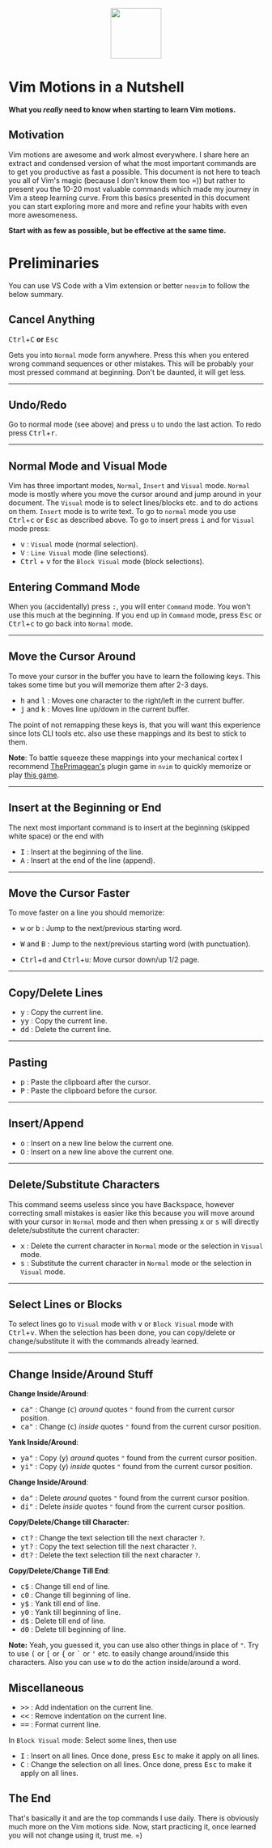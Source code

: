 <p align="center">
<img src="https://upload.wikimedia.org/wikipedia/commons/thumb/3/3a/Neovim-mark.svg/1200px-Neovim-mark.svg.png" width="100px">
</p>

# Vim Motions in a Nutshell

**What you _really_ need to know when starting to learn Vim motions.**

## Motivation

Vim motions are awesome and work almost everywhere. I share here an extract and
condensed version of what the most important commands are to get you productive
as fast a possible. This document is not here to teach you all of Vim's magic
(because I don't know them too =)) but rather to present you the 10-20 most
valuable commands which made my journey in Vim a steep learning curve. From this
basics presented in this document you can start exploring more and more and
refine your habits with even more awesomeness.

**Start with as few as possible, but be effective at the same time.**

# Preliminaries

You can use VS Code with a Vim extension or better `neovim` to follow the below
summary.

## Cancel Anything

<kbd>Ctrl</kbd>+<kbd>C</kbd> **or** <kbd>Esc</kbd>

Gets you into `Normal` mode form anywhere. Press this when you entered wrong
command sequences or other mistakes. This will be probably your most pressed
command at beginning. Don't be daunted, it will get less.

---

## Undo/Redo

Go to normal mode (see above) and press <kbd>u</kbd> to undo the last action. To
redo press <kbd>Ctrl</kbd>+<kbd>r</kbd>.

---

## Normal Mode and Visual Mode

Vim has three important modes, `Normal`, `Insert` and `Visual` mode. `Normal`
mode is mostly where you move the cursor around and jump around in your
document. The `Visual` mode is to select lines/blocks etc. and to do actions on
them. `Insert` mode is to write text. To go to `normal` mode you use
<kbd>Ctrl</kbd>+<kbd>c</kbd> or <kbd>Esc</kbd> as described above. To go to
insert press <kbd>i</kbd> and for `Visual` mode press:

- <kbd>v</kbd> : `Visual` mode (normal selection).
- <kbd>V</kbd> : `Line Visual` mode (line selections).
- <kbd>Ctrl</kbd> + <kbd>v</kbd> for the `Block Visual` mode (block selections).

## Entering Command Mode

When you (accidentally) press <kbd>:</kbd>, you will enter `Command` mode. You
won't use this much at the beginning. If you end up in `Command` mode, press
<kbd>Esc</kbd> or <kbd>Ctrl</kbd>+<kbd>c</kbd> to go back into `Normal` mode.

---

## Move the Cursor Around

To move your cursor in the buffer you have to learn the following keys. This
takes some time but you will memorize them after 2-3 days.

- <kbd>h</kbd> and <kbd>l</kbd> : Moves one character to the right/left in the
  current buffer.
- <kbd>j</kbd> and <kbd>k</kbd> : Moves line up/down in the current buffer.

The point of not remapping these keys is, that you will want this experience
since lots CLI tools etc. also use these mappings and its best to stick to them.

**Note**: To battle squeeze these mappings into your mechanical cortex I
recommend [ThePrimagean's](https://github.com/ThePrimeagen/vim-be-good) plugin
game in `nvim` to quickly memorize or play
[this game](https://vim-adventures.com).

---

## Insert at the Beginning or End

The next most important command is to insert at the beginning (skipped white
space) or the end with

- <kbd>I</kbd> : Insert at the beginning of the line.
- <kbd>A</kbd> : Insert at the end of the line (append).

---

## Move the Cursor Faster

To move faster on a line you should memorize:

- <kbd>w</kbd> or <kbd>b</kbd> : Jump to the next/previous starting word.

- <kbd>W</kbd> and <kbd>B</kbd> : Jump to the next/previous starting word (with
  punctuation).

- <kbd>Ctrl</kbd>+<kbd>d</kbd> and <kbd>Ctrl</kbd>+<kbd>u</kbd>: Move cursor
  down/up 1/2 page.

---

## Copy/Delete Lines

- <kbd>y</kbd> : Copy the current line.
- <kbd>y</kbd><kbd>y</kbd> : Copy the current line.
- <kbd>d</kbd><kbd>d</kbd> : Delete the current line.

---

## Pasting

- <kbd>p</kbd> : Paste the clipboard after the cursor.
- <kbd>P</kbd> : Paste the clipboard before the cursor.

---

## Insert/Append

- <kbd>o</kbd> : Insert on a new line below the current one.
- <kbd>O</kbd> : Insert on a new line above the current one.

---

## Delete/Substitute Characters

This command seems useless since you have <kbd>Backspace</kbd>, however
correcting small mistakes is easier like this because you will move around with
your cursor in `Normal` mode and then when pressing <kbd>x</kbd> or <kbd>s</kbd>
will directly delete/substitute the current character:

- <kbd>x</kbd> : Delete the current character in `Normal` mode or the selection
  in `Visual` mode.
- <kbd>s</kbd> : Substitute the current character in `Normal` mode or the
  selection in `Visual` mode.

---

## Select Lines or Blocks

To select lines go to `Visual` mode with <kbd>v</kbd> or `Block Visual` mode
with <kbd>Ctrl</kbd>+<kbd>v</kbd>. When the selection has been done, you can
copy/delete or change/substitute it with the commands already learned.

---

## Change Inside/Around Stuff

**Change Inside/Around**:

- <kbd>ca"</kbd> : Change (<kbd>c</kbd>) _around_ quotes `"` found from the
  current cursor position.
- <kbd>ca"</kbd> : Change (<kbd>c</kbd>) _inside_ quotes `"` found from the
  current cursor position.

**Yank Inside/Around**:

- <kbd>ya"</kbd> : Copy (<kbd>y</kbd>) _around_ quotes `"` found from the
  current cursor position.
- <kbd>yi"</kbd> : Copy (<kbd>y</kbd>) _inside_ quotes `"` found from the
  current cursor position.

**Change Inside/Around**:

- <kbd>da"</kbd> : Delete _around_ quotes `"` found from the current cursor
  position.
- <kbd>di"</kbd> : Delete _inside_ quotes `"` found from the current cursor
  position.

**Copy/Delete/Change till Character**:

- <kbd>ct?</kbd> : Change the text selection till the next character `?`.
- <kbd>yt?</kbd> : Copy the text selection till the next character `?`.
- <kbd>dt?</kbd> : Delete the text selection till the next character `?`.

**Copy/Delete/Change Till End**:

- <kbd>c$</kbd> : Change till end of line.
- <kbd>c0</kbd> : Change till beginning of line.
- <kbd>y$</kbd> : Yank till end of line.
- <kbd>y0</kbd> : Yank till beginning of line.
- <kbd>d$</kbd> : Delete till end of line.
- <kbd>d0</kbd> : Delete till beginning of line.

**Note:** Yeah, you guessed it, you can use also other things in place of `"`.
Try to use <kbd>(</kbd> or <kbd>[</kbd> or <kbd>{</kbd> or <kbd>`</kbd> or
<kbd>'</kbd> etc. to easily change around/inside this characters. Also you can
use <kbd>w</kbd> to do the action inside/around a word.

## Miscellaneous

- <kbd>&gt;</kbd><kbd>&gt;</kbd> : Add indentation on the current line.
- <kbd>&lt;</kbd><kbd>&lt;</kbd> : Remove indentation on the current line.
- <kbd>=</kbd><kbd>=</kbd> : Format current line.

In `Block Visual` mode: Select some lines, then use

- <kbd>I</kbd> : Insert on all lines. Once done, press <kbd>Esc</kbd> to make it
  apply on all lines.
- <kbd>C</kbd> : Change the selection on all lines. Once done, press
  <kbd>Esc</kbd> to make it apply on all lines.

## The End

That's basically it and are the top commands I use daily. There is obviously
much more on the Vim motions side. Now, start practicing it, once learned you
will not change using it, trust me. =)
